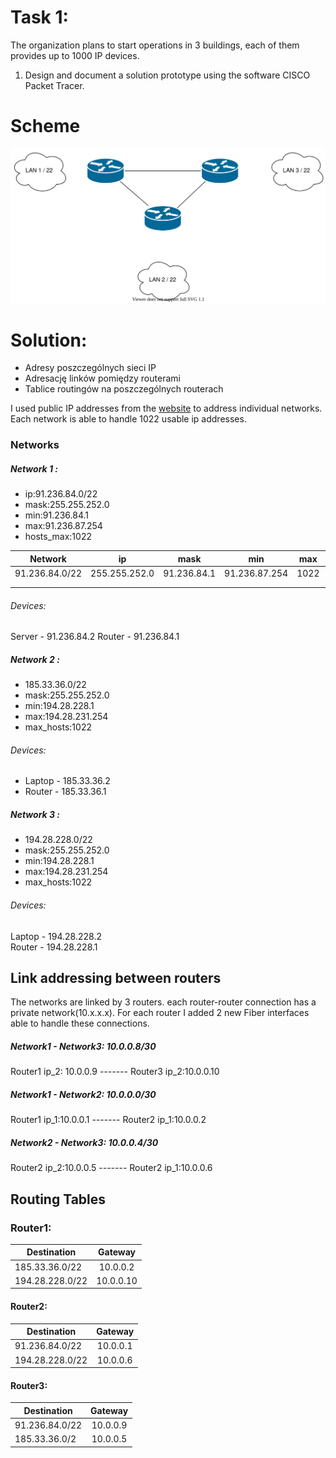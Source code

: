 # Task 1:

The organization plans to start operations in 3 buildings, each of them provides up to 1000 IP devices.

1. Design and document a solution prototype using the software  CISCO Packet Tracer.

# Scheme

![task 1](stage-01.svg)

# Solution:

 * Adresy poszczególnych sieci IP
 * Adresację linków pomiędzy routerami
 * Tablice routingów na poszczególnych routerach

I used public IP addresses from the [website](https://42.pl/pl/networks.html?html=1) to address individual networks. Each network is able to handle 1022 usable ip addresses.


### Networks

 ##### Network 1 : 
 
* ip:91.236.84.0/22
* mask:255.255.252.0
* min:91.236.84.1
* max:91.236.87.254
* hosts_max:1022 


| Network| ip  | mask  | min  |  max | hosts_max  |
| ---|---|---|---|---|---|
|  91.236.84.0/22 |255.255.252.0   | 91.236.84.1  | 91.236.87.254  | 1022  |
|   |   |   |   |   |
|   |   |   |   |   |

###### Devices:
Server - 91.236.84.2
Router - 91.236.84.1

 ##### Network 2 : 
 
* 185.33.36.0/22
* mask:255.255.252.0
* min:194.28.228.1
* max:194.28.231.254
* max_hosts:1022

###### Devices:
* Laptop - 185.33.36.2
* Router - 185.33.36.1


 ##### Network 3 : 
 
* 194.28.228.0/22
* mask:255.255.252.0
* min:194.28.228.1
* max:194.28.231.254
* max_hosts:1022

###### Devices:
Laptop - 194.28.228.2 \
Router - 194.28.228.1 

## Link addressing between routers

The networks are linked by 3 routers. each router-router connection has a private network(10.x.x.x). For each router I added 2 new Fiber interfaces able to handle these connections.

##### Network1 - Network3: 10.0.0.8/30
Router1 ip_2: 10.0.0.9 ------- Router3 ip_2:10.0.0.10

##### Network1 - Network2: 10.0.0.0/30
Router1 ip_1:10.0.0.1  ------- Router2 ip_1:10.0.0.2

##### Network2 - Network3: 10.0.0.4/30
Router2 ip_2:10.0.0.5  ------- Router2 ip_1:10.0.0.6


## Routing Tables

### Router1:
| Destination                    | Gateway               
| -------------                 |:-------------:            
| 185.33.36.0/22|   10.0.0.2         |
| 194.28.228.0/22|   10.0.0.10         |  


#### Router2:
| Destination                    | Gateway               
| -------------                 |:-------------:            
| 91.236.84.0/22|   10.0.0.1          |
| 194.28.228.0/22| 10.0.0.6         |  


#### Router3:
| Destination                    | Gateway               
| -------------                 |:-------------:            
| 91.236.84.0/22  | 10.0.0.9         |
| 185.33.36.0/2  |  10.0.0.5        |  



